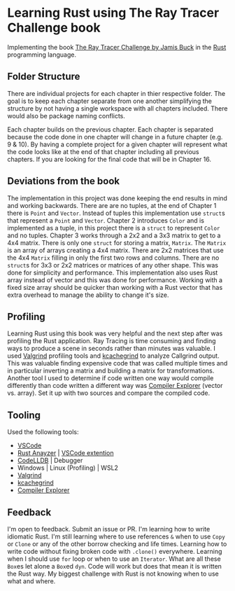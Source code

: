 # Learning Rust using The Ray Tracer Challenge book

Implementing the book [The Ray Tracer Challenge by Jamis Buck](https://www.barnesandnoble.com/w/the-ray-tracer-challenge-jamis-buck/1127035142) in the [Rust](https://www.rust-lang.org/) programming language.

## Folder Structure

There are individual projects for each chapter in thier respective folder. The goal is to keep each chapter separate from one another simplifying the structure by not having a single workspace with all chapters included. There would also be package naming conflicts.

Each chapter builds on the previous chapter. Each chapter is separated because the code done in one chapter will change in a future chapter (e.g. 9 & 10). By having a complete project for a given chapter will represent what the code looks like at the end of that chapter including all previous chapters. If you are looking for the final code that will be in Chapter 16.

## Deviations from the book

The implementation in this project was done keeping the end results in mind and working backwards. There are are no tuples, at the end of Chapter 1 there is `Point` and `Vector`. Instead of tuples this implementation use `struct`s that represent a `Point` and `Vector`. Chapter 2 introduces `Color` and is implemented as a tuple, in this project there is a `struct` to represent `Color` and no tuples.  Chapter 3 works through a 2x2 and a 3x3 matrix to get to a 4x4 matrix. There is only one `struct` for storing a matrix, `Matrix`. The `Matrix` is an array of arrays creating a 4x4 matrix. There are 2x2 matrices that use the 4x4 `Matrix` filling in only the first two rows and columns. There are no `struct`s for 3x3 or 2x2 matrices or matrices of any other shape. This was done for simplicity and performance. This implementation also uses Rust array instead of vector and this was done for performance. Working with a fixed size array should be quicker than working with a Rust vector that has extra overhead to manage the ability to change it's size.

## Profiling

Learning Rust using this book was very helpful and the next step after was profiling the Rust application. Ray Tracing is time consuming and finding ways to produce a scene in seconds rather than minutes was valuable. I used [Valgrind](https://www.valgrind.org/) profiling tools and [kcachegrind](http://kcachegrind.sourceforge.net/html/Home.html) to analyze Callgrind output. This was valuable finding expensive code that was called multiple times and in particular inverting a matrix and building a matrix for transformations. Another tool I used to determine if code written one way would compile differently than code written a different way was [Compiler Explorer](https://rust.godbolt.org/) (vector vs. array). Set it up with two sources and compare the compiled code.

## Tooling

Used the following tools:
* [VSCode](https://code.visualstudio.com/)
* [Rust Anayzer](https://rust-analyzer.github.io/) | [VSCode extention](https://marketplace.visualstudio.com/items?itemName=matklad.rust-analyzer)
* [CodeLLDB](https://marketplace.visualstudio.com/items?itemName=vadimcn.vscode-lldb) | Debugger
* Windows | Linux (Profiling) | WSL2
* [Valgrind](https://www.valgrind.org/)
* [kcachegrind](http://kcachegrind.sourceforge.net/html/Home.html)
* [Compiler Explorer](https://rust.godbolt.org/)

## Feedback

I'm open to feedback. Submit an issue or PR. I'm learning how to write idiomatic Rust. I'm still learning where to use references `&` when to use `Copy` or `Clone` or any of the other borrow checking and life times. Learning how to write code without fixing broken code with `.clone()` everywhere. Learning when I should use `for` loop or when to use an `Iterator`. What are all these `Box`es let alone a `Box`ed `dyn`. Code will work but does that mean it is written the Rust way. My biggest challenge with Rust is not knowing when to use what and where.

